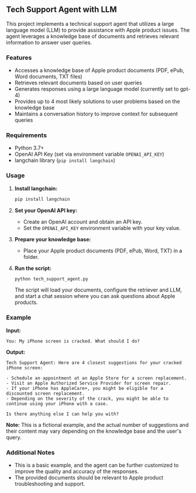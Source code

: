 ## Tech Support Agent with LLM

This project implements a technical support agent that utilizes a large language model (LLM) to provide assistance with Apple product issues. The agent leverages a knowledge base of documents and retrieves relevant information to answer user queries.

### Features

* Accesses a knowledge base of Apple product documents (PDF, ePub, Word documents, TXT files)
* Retrieves relevant documents based on user queries
* Generates responses using a large language model (currently set to gpt-4)
* Provides up to 4 most likely solutions to user problems based on the knowledge base
* Maintains a conversation history to improve context for subsequent queries

### Requirements

* Python 3.7+
* OpenAI API Key (set via environment variable `OPENAI_API_KEY`)
* langchain library (`pip install langchain`)

### Usage

1. **Install langchain:**

   ```bash
   pip install langchain
   ```

2. **Set your OpenAI API key:**

   - Create an OpenAI account and obtain an API key.
   - Set the `OPENAI_API_KEY` environment variable with your key value.

3. **Prepare your knowledge base:**

   - Place your Apple product documents (PDF, ePub, Word, TXT) in a folder.

4. **Run the script:**

   ```bash
   python tech_support_agent.py
   ```

   The script will load your documents, configure the retriever and LLM, and start a chat session where you can ask questions about Apple products.

### Example

**Input:**

```
You: My iPhone screen is cracked. What should I do?
```

**Output:**

```
Tech Support Agent: Here are 4 closest suggestions for your cracked iPhone screen:

- Schedule an appointment at an Apple Store for a screen replacement.
- Visit an Apple Authorized Service Provider for screen repair.
- If your iPhone has AppleCare+, you might be eligible for a discounted screen replacement.
- Depending on the severity of the crack, you might be able to continue using your iPhone with a case.

Is there anything else I can help you with?
```

**Note:** This is a fictional example, and the actual number of suggestions and their content may vary depending on the knowledge base and the user's query.

### Additional Notes

* This is a basic example, and the agent can be further customized to improve the quality and accuracy of the responses.
* The provided documents should be relevant to Apple product troubleshooting and support. 
